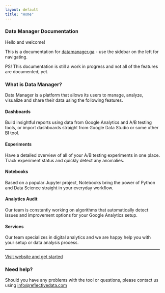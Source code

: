 ```yaml
---
layout: default
title: "Home"
---
```


### Data Manager Documentation

Hello and welcome!

This is a documentation for [datamanager.ga](https://datamanager.ga) - use the sidebar on the left for navigating.

PS! This documentation is still a work in progress and not all of the features are documented, yet.

### What is Data Manager?

Data Manager is a platform that allows its users to manage, analyze, visualize and share their data using the following features.

#### Dashboards

Build insightful reports using data from Google Analytics and A/B testing tools, or import dashboards straight from Google Data Studio or some other BI tool.

#### Experiments

Have a detailed overview of all of your A/B testing experiments in one place. Track experiment status and quickly detect any anomalies.

#### Notebooks

Based on a popular Jupyter project, Notebooks bring the power of Python and Data Science straight in your everyday workflow.

#### Analytics Audit

Our team is constantly working on algorithms that automatically detect issues and improvement options for your Google Analytics setup.

#### Services

Our team specializes in digital analytics and we are happy help you with your setup or data analysis process.

---

[Visit website and get started](https://datamanager.ga)

### Need help?

Should you have any problems with the tool or questions, please contact us using info@reflectivedata.com
